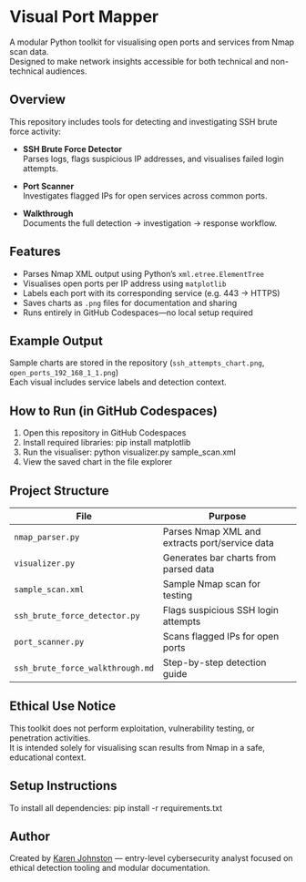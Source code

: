 # Visual Port Mapper

A modular Python toolkit for visualising open ports and services from Nmap scan data.  
Designed to make network insights accessible for both technical and non-technical audiences.

## Overview

This repository includes tools for detecting and investigating SSH brute force activity:

- **SSH Brute Force Detector**  
  Parses logs, flags suspicious IP addresses, and visualises failed login attempts.

- **Port Scanner**  
  Investigates flagged IPs for open services across common ports.

- **Walkthrough**  
  Documents the full detection → investigation → response workflow.

## Features

- Parses Nmap XML output using Python’s `xml.etree.ElementTree`  
- Visualises open ports per IP address using `matplotlib`  
- Labels each port with its corresponding service (e.g. 443 → HTTPS)  
- Saves charts as `.png` files for documentation and sharing  
- Runs entirely in GitHub Codespaces—no local setup required

## Example Output

Sample charts are stored in the repository (`ssh_attempts_chart.png`, `open_ports_192_168_1_1.png`)  
Each visual includes service labels and detection context.

## How to Run (in GitHub Codespaces)

1. Open this repository in GitHub Codespaces  
2. Install required libraries:
pip install matplotlib
3. Run the visualiser:
python visualizer.py sample_scan.xml
4. View the saved chart in the file explorer

## Project Structure

| File                  | Purpose                                         |
|-----------------------|-------------------------------------------------|
| `nmap_parser.py`      | Parses Nmap XML and extracts port/service data |
| `visualizer.py`       | Generates bar charts from parsed data          |
| `sample_scan.xml`     | Sample Nmap scan for testing                   |
| `ssh_brute_force_detector.py` | Flags suspicious SSH login attempts    |
| `port_scanner.py`     | Scans flagged IPs for open ports               |
| `ssh_brute_force_walkthrough.md` | Step-by-step detection guide        |

## Ethical Use Notice

This toolkit does not perform exploitation, vulnerability testing, or penetration activities.  
It is intended solely for visualising scan results from Nmap in a safe, educational context.

## Setup Instructions

To install all dependencies:
pip install -r requirements.txt


## Author

Created by [Karen Johnston](https://github.com/KE-Johnston1) — entry-level cybersecurity analyst focused on ethical detection tooling and modular documentation.

